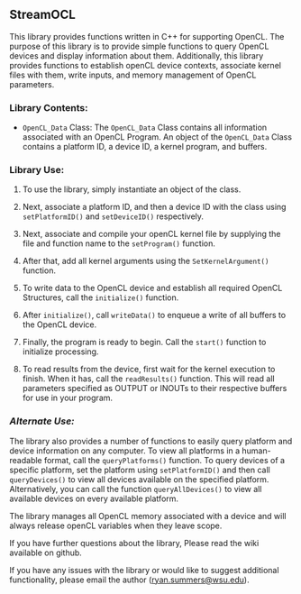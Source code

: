 ## StreamOCL
This library provides functions written in C++ for supporting OpenCL. 
The purpose of this library is to provide simple functions to query OpenCL devices and display information about them. 
Additionally, this library provides functions to establish openCL device contexts, associate kernel files with them, write inputs, and memory management of OpenCL parameters.

### Library Contents:
 - `OpenCL_Data` Class: The `OpenCL_Data` Class contains all information associated with an OpenCL Program. An object of the `OpenCL_Data` Class contains a platform ID, a device ID, a kernel program, and buffers.

### Library Use:

1. To use the library, simply instantiate an object of the class. 

2. Next, associate a platform ID, and then a device ID with the class using `setPlatformID()` and `setDeviceID()` respectively. 

3. Next, associate and compile your openCL kernel file by supplying the file and function name to the `setProgram()` function.

4. After that, add all kernel arguments using the `SetKernelArgument()` function.

5. To write data to the OpenCL device and establish all required OpenCL Structures, call the `initialize()` function.

6. After `initialize()`, call `writeData()` to enqueue a write of all buffers to the OpenCL device.

7. Finally, the program is ready to begin. Call the `start()` function to initialize processing.

8. To read results from the device, first wait for the kernel execution to finish. When it has, call the `readResults()` function. This will read all parameters specified as OUTPUT or INOUTs to their respective buffers for use in your program.

### _Alternate Use:_

The library also provides a number of functions to easily query platform and device information on any computer. To view all platforms in a human-readable format, call the `queryPlatforms()` function. To query devices of a specific platform, set the platform using `setPlatformID()` and then call `queryDevices()` to view all devices available on the specified platform. Alternatively, you can call the function `queryAllDevices()` to view all available devices on every available platform.

The library manages all OpenCL memory associated with a device and will always release openCL variables when they leave scope.

If you have further questions about the library, Please read the wiki available on github.

If you have any issues with the library or would like to suggest additional functionality, please email the author (ryan.summers@wsu.edu).
